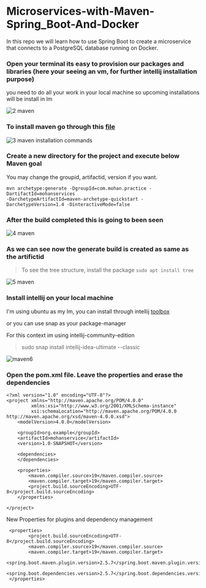 # Microservices-with-Maven-Spring_Boot-And-Docker
In this repo we will learn how to use Spring Boot to create a microservice that connects to a PostgreSQL database running on Docker.

### Open your terminal its easy to provision our packages and libraries (here your seeing an vm, for further intellij installation purpose)
you need to do all your work in your local machine so upcoming installations will be install in lm

![2 maven ](https://user-images.githubusercontent.com/58173938/204171631-404a2b93-9f75-400b-a2fe-2980aa7e7e6f.png)

### To install maven go through this [file](https://github.com/Krishnamohan-Yerrabilli/Microservices-with-Maven-Spring_Boot-And-Docker/blob/main/Setup/commands.sh) 

![3 maven installation commands](https://user-images.githubusercontent.com/58173938/204171809-bb651a87-a707-4bb3-8ecc-1a66587824fc.png)

### Create a new directory for the project and execute below Maven goal

You may change the groupid, artifactid, version if you want.

```
mvn archetype:generate -DgroupId=com.mohan.practice -DartifactId=mohanservices 
-DarchetypeArtifactId=maven-archetype-quickstart -DarchetypeVersion=1.4 -DinteractiveMode=false

```
### After the build completed this is going to been seen 

![4 maven](https://user-images.githubusercontent.com/58173938/204174058-fc6e6594-fd9c-4545-b1f3-ac7a951af01f.png)

### As we can see now the generate build is created as same as the artifictid

> To see the tree structure, install the package `sudo apt install tree`

![5 maven](https://user-images.githubusercontent.com/58173938/204183401-709bc350-f495-4b74-bd76-d904a6f3a115.png)

### Install intellij on your local machine

I'm using ubuntu as my lm, you can install through intellij [toolbox](https://www.jetbrains.com/help/idea/installation-guide.html)

or you can use snap as your package-manager 

For this context im using intellij-community-edition

> sudo snap install intellij-idea-ultimate --classic

![maven6](https://user-images.githubusercontent.com/58173938/204202379-729d3cc7-1860-44d2-b7f9-a15f2e0c0280.png)

### Open the pom.xml file. Leave the properties and erase the dependencies

```
<?xml version="1.0" encoding="UTF-8"?>
<project xmlns="http://maven.apache.org/POM/4.0.0"
         xmlns:xsi="http://www.w3.org/2001/XMLSchema-instance"
         xsi:schemaLocation="http://maven.apache.org/POM/4.0.0 http://maven.apache.org/xsd/maven-4.0.0.xsd">
    <modelVersion>4.0.0</modelVersion>

    <groupId>org.example</groupId>
    <artifactId>mohanservice</artifactId>
    <version>1.0-SNAPSHOT</version>

    <dependencies>
    </dependencies>

    <properties>
        <maven.compiler.source>19</maven.compiler.source>
        <maven.compiler.target>19</maven.compiler.target>
        <project.build.sourceEncoding>UTF-8</project.build.sourceEncoding>
    </properties>

</project>
```

New Properties for plugins and dependency management

```
 <properties>
        <project.build.sourceEncoding>UTF-8</project.build.sourceEncoding>
        <maven.compiler.source>19</maven.compiler.source>
        <maven.compiler.target>19</maven.compiler.target>
        <spring.boot.maven.plugin.version>2.5.7</spring.boot.maven.plugin.version>
        <spring.boot.dependencies.version>2.5.7</spring.boot.dependencies.version>
 </properties>
```
